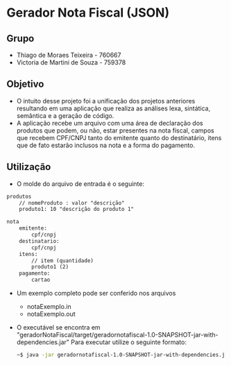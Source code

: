 # Gerador Nota Fiscal (JSON)

## Grupo

-   Thiago de Moraes Teixeira    - 760667
-   Victoria de Martini de Souza - 759378

## Objetivo

-   O intuito desse projeto foi a unificação dos projetos anteriores resultando em uma aplicação que realiza as análises lexa, sintática, semântica e a geração de código.
-   A aplicação recebe um arquivo com uma área de declaração dos produtos que podem, ou não, estar presentes na nota fiscal, campos que recebem CPF/CNPJ tanto do emitente quanto do destinatário, itens que de fato estarão inclusos na nota e a forma do pagamento.

## Utilização

-   O molde do arquivo de entrada é o seguinte:
```txt
produtos
    // nomeProduto : valor "descrição"
    produto1: 10 "descrição do produto 1"

nota
    emitente:
        cpf/cnpj
    destinatario:
        cpf/cnpj
    itens:
        // item (quantidade)
        produto1 (2)
    pagamento:
        cartao
```

-   Um exemplo completo pode ser conferido nos arquivos 
    *   notaExemplo.in 
    *   notaExemplo.out

-   O executável se encontra em "geradorNotaFiscal/target/geradornotafiscal-1.0-SNAPSHOT-jar-with-dependencies.jar"
    Para executar utilize o seguinte formato:
    ```bash
    ~$ java -jar geradornotafiscal-1.0-SNAPSHOT-jar-with-dependencies.jar notaEntrada.in notaSaida.out
    ```